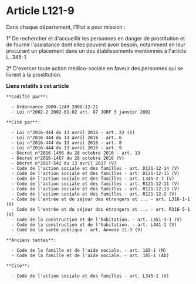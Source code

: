 # Article L121-9

Dans chaque département, l'Etat a pour mission : 

1° De rechercher et d'accueillir les personnes en danger de prostitution et de fournir l'assistance dont elles peuvent avoir
besoin, notamment en leur procurant un placement dans un des établissements mentionnés à l'article L. 345-1.

2° D'exercer toute action médico-sociale en faveur des personnes qui se livrent à la prostitution.

**Liens relatifs à cet article**

	**Codifié par**:

	  - Ordonnance 2000-1249 2000-12-21
	  - Loi n°2002-2 2002-01-02 art. 87 JORF 3 janvier 2002

	**Cité par**:

	  - Loi n°2016-444 du 13 avril 2016 - art. 22 (V)
	  - Loi n°2016-444 du 13 avril 2016 - art. 6
	  - Loi n°2016-444 du 13 avril 2016 - art. 8
	  - Loi n°2016-444 du 13 avril 2016 - art. 9
	  - Décret n°2016-1456 du 28 octobre 2016 - art. 13
	  - Décret n°2016-1467 du 28 octobre 2016 (V)
	  - Décret n°2017-542 du 13 avril 2017 (V)
	  - Code de l'action sociale et des familles - art. D121-12-14 (V)
	  - Code de l'action sociale et des familles - art. D121-12-15 (V)
	  - Code de l'action sociale et des familles - art. L345-2-7 (V)
	  - Code de l'action sociale et des familles - art. R121-12-11 (V)
	  - Code de l'action sociale et des familles - art. R121-12-13 (V)
	  - Code de l'action sociale et des familles - art. R121-12-2 (V)
	  - Code de l'entrée et du séjour des étrangers et ... - art. L316-1-1 (V)
	  - Code de l'entrée et du séjour des étrangers et ... - art. R316-5-1 (V)
	  - Code de la construction et de l'habitation. - art. L351-3-1 (V)
	  - Code de la construction et de l'habitation. - art. L441-1 (V)
	  - Code de la santé publique - art. Annexe 11-3 (V)

	**Anciens textes**:

	  - Code de la famille et de l'aide sociale. - art. 185-1 (M)
	  - Code de la famille et de l'aide sociale. - art. 185-1 (Ab)

	**Cite**:

	  - Code de l'action sociale et des familles - art. L345-1 (V)
